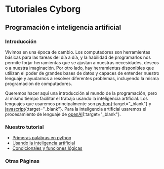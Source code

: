 # Tutoriales Cyborg 
## Programación e inteligencia artificial

### Introducción
Vivimos en una época de cambio. Los computadores son herramientas básicas para las tareas del día a día, y la habilidad de programarlos nos permite forjar herramientas que se ajustan a nuestras necesidades, deseos o a nuestra imaginación. Por otro lado, hay herramientas disponibles que utilizan el poder de grandes bases de datos y capaces de entender nuestro lenguaje y ayudarnos a resolver diferentes problemas, incluyendo la misma programación de computadores.

Queremos hacer aquí una introducción al mundo de la programación, pero al mismo tiempo facilitar el trabajo usando la inteligencia artificial. Los lenguajes que usaremos principalmente son [python](https://www.online-python.com/){:target="_blank"} y [javascript](https://www.w3schools.com/js/default.asp){:target="_blank"}. Para la inteligencia artificial usaremos el procesamiento de lenguaje de [openAI](https://openai.com/api){:target="_blank"}.


### Nuestro tutorial
- [Primeras palabras en python](capitulo1.html)
- [Usando la inteligencia artificial](usandoAI.html)
- [Condicionales y funciones lógicas](capitulo2.html)
### Otras Páginas 